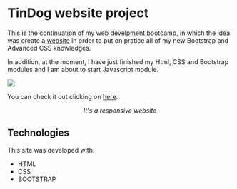 <h1>
    TinDog website project
</h1>

<p>
    This is the continuation of my web develpment bootcamp, in which the idea was create a <a href="#" target="_blank">website</a> in order to put on pratice all of my new Bootstrap and Advanced CSS knowledges. 
</p>
<p>
    In addition, at the moment, I have just finished my Html, CSS and Bootstrap modules and I am about to start Javascript module.
</p>

<a href="https://gabriel-lucas-sl.github.io/WDB-Tindog-Bootstrap/" target="_blank">
    <img src="images/site-inteiro.gif">
</a>
<p>
    You can check it out clicking on <a href="https://gabriel-lucas-sl.github.io/WDB-Tindog-Bootstrap/" tagert="_blank">here</a>.
</p>
<p align="center"><em>It's a responsive website</em></p>

<h2>
    Technologies
</h2>
<p>
    This site was developed with:
</p>
<ul>
    <li>HTML</li>
    <li>CSS</li>
    <li>BOOTSTRAP</li>
</ul>
